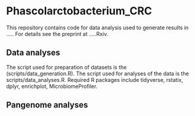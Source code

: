 # Phascolarctobacterium_CRC

This repository contains code for data analysis used to generate results in ..... For details see the preprint at .....Rxiv.

## Data analyses
The script used for preparation of datasets is the (scripts/data_generation.R). The script used for analyses of the data is the scripts/data_analyses.R. Required R packages include tidyverse, rstatix, dplyr, enrichplot, MicrobiomeProfiler.

## Pangenome analyses
